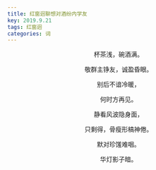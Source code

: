 ```yaml
---
title: 红窗迥聊想对酒纷内学友
key: 2019.9.21
tags: 红窗迥
categories: 词
---
```


<p align="center">杯茶浅，碗酒满。
</p>
<p align="center">敬群主铮友，诚盈昏眼。
</p>
<p align="center">别后不谙冷暖，
</p>
<p align="center">何时方再见。
</p>
<p align="center">静看风波隐身面，
</p>
<p align="center">只剩得，骨瘦形槁神倦。
</p>
<p align="center">默对珍馐难咽。
</p>
<p align="center">华灯影子暗。
</p>
